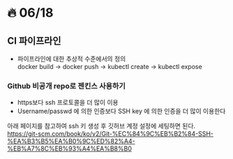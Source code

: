 # :fire: 06/18

## CI 파이프라인

- 파이프라인에 대한 추상적 수준에서의 정의 <br />
  docker build → docker push → kubectl create → kubectl expose

### Github 비공개 repo로 젠킨스 사용하기

- https보다 ssh 프로토콜을 더 많이 이용
- Username/passwd 에 의한 인증보다 SSH key 에 의한 인증을 더 많이 이용한다

아래 페이지를 참고하여 ssh 키 생성 후 깃허브 계정 설정에 세팅하면 된다.<br />
https://git-scm.com/book/ko/v2/Git-%EC%84%9C%EB%B2%84-SSH-%EA%B3%B5%EA%B0%9C%ED%82%A4-%EB%A7%8C%EB%93%A4%EA%B8%B0
